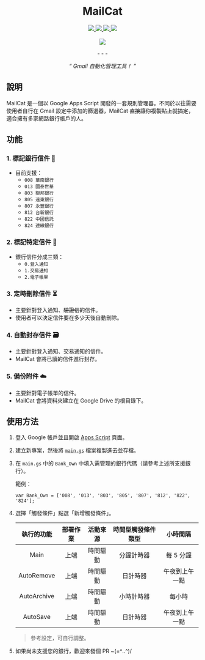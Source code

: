 <div align="center">
  <h1>MailCat</h1>
  
  <a href="https://github.com/HeiTang/MailCat/blob/main/LICENSE">
    <img src="https://img.shields.io/github/license/HeiTang/MailCat?color=orange">
  </a>
  <a href="https://github.com/HeiTang/MailCat/releases">
    <img src="https://img.shields.io/github/v/release/HeiTang/MailCat?color=brightgreen">
  </a>
  <a href="https://github.com/HeiTang/MailCat">
    <img src="https://img.shields.io/github/repo-size/HeiTang/MailCat">
  </a>
  <a href="https://github.com/HeiTang/MailCat">
    <img src="https://img.shields.io/github/stars/HeiTang/MailCat?color=ff69b4">
  </a>
  <br><br>
  <img src="https://raw.githubusercontent.com/HeiTang/MailCat/main/demo/page.png">
  <p>- - -</p>
  <p><i>“ Gmail 自動化管理工具！ ”</i></p>
</div>

## 說明

MailCat 是一個以 Google Apps Script 開發的一套規則管理器。不同於以往需要使用者自行在 Gmail 設定中添加的篩選器，MailCat ~~直接讓你複製貼上就搞定~~，適合擁有多家網路銀行帳戶的人。

## 功能
### 1. 標記銀行信件 🔖
- 目前支援：
  - `008 華南銀行`  
  - `013 國泰世華`
  - `803 聯邦銀行`
  - `805 遠東銀行`
  - `807 永豐銀行`
  - `812 台新銀行`
  - `822 中國信託`
  - `824 連線銀行`

### 2. 標記特定信件 🔖
- 銀行信件分成三類：
    - `0.登入通知`
    - `1.交易通知`
    - `2.電子帳單`

### 3. 定時刪除信件 ⏳
- 主要針對登入通知、~~驗證信~~的信件。
- 使用者可以決定信件要在多少天後自動刪除。

### 4. 自動封存信件 🗃️
- 主要針對登入通知、交易通知的信件。
- MailCat 會將已讀的信件進行封存。

### 5. 備份附件 ☁️
- 主要針對電子帳單的信件。
- MailCat 會將資料夾建立在 Google Drive 的根目錄下。

## 使用方法

1. 登入 Google 帳戶並且開啟 [Apps Script](https://script.google.com/home/start) 頁面。 

2. 建立新專案，然後將 [`main.gs`](https://github.com/HeiTang/MailCat/blob/main/main.gs) 檔案複製進去並存檔。

3. 在 `main.gs` 中的 `Bank_Own` 中填入需管理的銀行代碼（請參考上述所支援銀行）。

   範例：
    
    ```
    var Bank_Own = ['008', '013', '803', '805', '807', '812', '822', '824'];
    ```
    
4. 選擇「觸發條件」點選「新增觸發條件」。

    | 執行的功能 | 部署作業 | 活動來源 | 時間型觸發條件類型 | 小時間隔 | 
    | :-------------: | :--------------: | :---------: | :----------------: | :--------: |
    | Main        | 上端 | 時間驅動 | 分鐘計時器 | 每 5 分鐘 |
    | AutoRemove  | 上端 | 時間驅動 | 日計時器  | 午夜到上午一點 |
    | AutoArchive | 上端 | 時間驅動 | 小時計時器 | 每小時 |
    | AutoSave    | 上端 | 時間驅動 | 日計時器  | 午夜到上午一點 |
    > 參考設定，可自行調整。

5. 如果尚未支援您的銀行，歡迎來發個 PR ~(=^‥^)/
